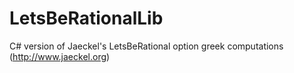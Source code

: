 # LetsBeRationalLib
C# version of Jaeckel's LetsBeRational option greek computations (http://www.jaeckel.org)
